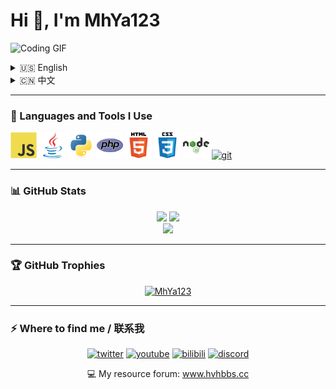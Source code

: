 # Hi 👋, I'm MhYa123

![Coding GIF](https://i.nfa.my/i/2025/09/27/4zzwgh.gif)

<details>
<summary>🇺🇸 English</summary>

### 🔭 I’m currently working on
- Full-stack web development with Java, Kotlin & Node.js
- Minecraft modding & plugin development
- APIs, automation tools, and backend systems

### 🌱 I’m learning
- Advanced Minecraft plugin & mod development
- Web development: APIs & frameworks
- Cross-platform Java & Kotlin projects

### ⚡ Fun Fact
- I love watching girl band anime 🎶  
  Favorites: *it's MyGO*, *Avemujica*, *GIRLS BAND CRY*, *K-On! (轻音少女)*  
- I really love *お兄ちゃんはおしまい！* ❤️

</details>

<details>
<summary>🇨🇳 中文</summary>

### 🔭 我目前在做的事情
- 使用 Java、Kotlin 和 Node.js 开发全栈 Web 应用
- Minecraft 模组及 Spigot 插件开发
- API、自动化工具和后端系统开发

### 🌱 我正在学习
- 高级 Minecraft 插件与模组开发
- Web 开发：API 与框架
- 跨平台 Java 与 Kotlin 项目

### ⚡ 我的爱好
- 我喜欢看少女乐队类动漫 🎶  
  喜爱的作品：*it's MyGO*、*Avemujica*、*GIRLS BAND CRY*、*K-On! (轻音少女)*  
- 我特别喜欢 *お兄ちゃんはおしまい！* ❤️

</details>

---

### 🚀 Languages and Tools I Use

<p>
<a target="_blank" href="https://raw.githubusercontent.com/devicons/devicon/master/icons/javascript/javascript-original.svg"><img src="https://raw.githubusercontent.com/devicons/devicon/master/icons/javascript/javascript-original.svg" alt="javascript" width="42" height="42" /></a>
<a target="_blank" href="https://raw.githubusercontent.com/devicons/devicon/master/icons/java/java-original.svg"><img src="https://raw.githubusercontent.com/devicons/devicon/master/icons/java/java-original.svg" alt="java" width="42" height="42" /></a>
<a target="_blank" href="https://raw.githubusercontent.com/devicons/devicon/master/icons/python/python-original.svg"><img src="https://raw.githubusercontent.com/devicons/devicon/master/icons/python/python-original.svg" alt="python" width="42" height="42" /></a>
<a target="_blank" href="https://raw.githubusercontent.com/devicons/devicon/master/icons/php/php-original.svg"><img src="https://raw.githubusercontent.com/devicons/devicon/master/icons/php/php-original.svg" alt="php" width="42" height="42" /></a>
<a target="_blank" href="https://raw.githubusercontent.com/devicons/devicon/master/icons/html5/html5-original-wordmark.svg"><img src="https://raw.githubusercontent.com/devicons/devicon/master/icons/html5/html5-original-wordmark.svg" alt="html5" width="42" height="42" /></a>
<a target="_blank" href="https://raw.githubusercontent.com/devicons/devicon/master/icons/css3/css3-original-wordmark.svg"><img src="https://raw.githubusercontent.com/devicons/devicon/master/icons/css3/css3-original-wordmark.svg" alt="css3" width="42" height="42" /></a>
<a target="_blank" href="https://raw.githubusercontent.com/devicons/devicon/master/icons/nodejs/nodejs-original-wordmark.svg"><img src="https://raw.githubusercontent.com/devicons/devicon/master/icons/nodejs/nodejs-original-wordmark.svg" alt="nodejs" width="42" height="42" /></a>
<a target="_blank" href="https://www.vectorlogo.zone/logos/git-scm/git-scm-icon.svg"><img src="https://www.vectorlogo.zone/logos/git-scm/git-scm-icon.svg" alt="git" width="42" height="42" /></a>
</p>

---

### 📊 GitHub Stats

<div align="center">
  <img src="https://github-readme-stats.vercel.app/api?username=MhYa123&show_icons=true&theme=radical" width="49%" />
  <img src="https://github-readme-stats.vercel.app/api/top-langs/?username=MhYa123&layout=compact&theme=radical" width="49%" />
</div>

<div align="center">
  <img src="https://github-readme-activity-graph.vercel.app/graph?username=MhYa123&theme=react-dark" />
</div>

---

### 🏆 GitHub Trophies

<p align="center">
  <a href="https://github.com/ryo-ma/github-profile-trophy">
    <img src="https://github-profile-trophy.vercel.app/?username=MhYa123" alt="MhYa123" />
  </a>
</p>

---

### ⚡️ Where to find me / 联系我

<p align="center">
<a target="_blank" href="https://x.com/mhya520"><img src="https://img.shields.io/badge/twitter-x?style=for-the-badge&logo=x&logoColor=white&color=#1DA1F2" alt="twitter" /></a>
<a target="_blank" href="https://www.youtube.com/@Aparamecium"><img src="https://img.shields.io/badge/youtube-logo?style=for-the-badge&logo=youtube&logoColor=white&color=#FF0000" alt="youtube" /></a>
<a target="_blank" href="https://space.bilibili.com/670240796"><img src="https://img.shields.io/badge/bilibili-00A1D6?style=for-the-badge&logo=bilibili&logoColor=white" alt="bilibili" /></a>
<a target="_blank" href="http://discordapp.com/users/1094269777926701188"><img src="https://img.shields.io/badge/discord-7289DA?style=for-the-badge&logo=discord&logoColor=white" alt="discord" /></a>
</p>

<p align="center">
💻 My resource forum: <a target="_blank" href="https://www.hvhbbs.cc">www.hvhbbs.cc</a>
</p>
